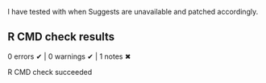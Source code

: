 I have tested with when Suggests are unavailable and patched accordingly.

## R CMD check results

0 errors ✔ \| 0 warnings ✔ \| 1 notes ✖

R CMD check succeeded
